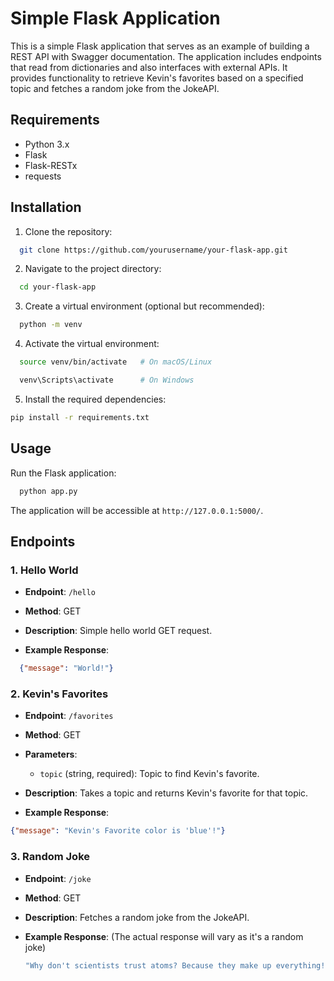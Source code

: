 # Simple Flask Application

This is a simple Flask application that serves as an example of building a REST API with Swagger documentation. The application includes endpoints that read from dictionaries and also interfaces with external APIs. It provides functionality to retrieve Kevin's favorites based on a specified topic and fetches a random joke from the JokeAPI.

## Requirements

- Python 3.x
- Flask
- Flask-RESTx
- requests

## Installation

1. Clone the repository:

  ```bash
    git clone https://github.com/yourusername/your-flask-app.git
  ```
    
2.  Navigate to the project directory:
    
    
  ```bash
    cd your-flask-app
  ```
    
3.  Create a virtual environment (optional but recommended):
        
  ```bash
    python -m venv
  ```
    
4.  Activate the virtual environment:
    
  ```bash
    source venv/bin/activate   # On macOS/Linux

    venv\Scripts\activate      # On Windows
  ```
    
5.  Install the required dependencies:
    
  ```bash
  pip install -r requirements.txt
  ```
    

## Usage

Run the Flask application:

```bash
  python app.py
```

The application will be accessible at `http://127.0.0.1:5000/`.

## Endpoints

### 1\. Hello World

*   **Endpoint**: `/hello`
    
*   **Method**: GET
    
*   **Description**: Simple hello world GET request.
    
*   **Example Response**:
    
  ```json
    {"message": "World!"}
  ```
    

### 2\. Kevin's Favorites

*   **Endpoint**: `/favorites`
    
*   **Method**: GET
    
*   **Parameters**:
    
    *   `topic` (string, required): Topic to find Kevin's favorite.
*   **Description**: Takes a topic and returns Kevin's favorite for that topic.
    
*   **Example Response**:
    
    
  ```json
  {"message": "Kevin's Favorite color is 'blue'!"}
  ```
    

### 3\. Random Joke

*   **Endpoint**: `/joke`
    
*   **Method**: GET
    
*   **Description**: Fetches a random joke from the JokeAPI.
    
*   **Example Response**: (The actual response will vary as it's a random joke)
    
    ```bash
    "Why don't scientists trust atoms? Because they make up everything!"
    ```